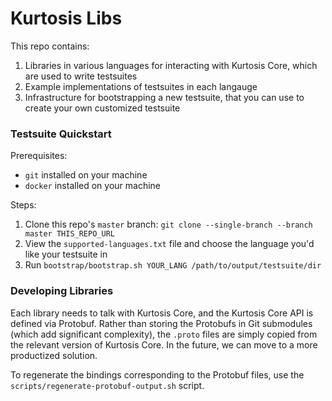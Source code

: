 Kurtosis Libs
==================
This repo contains:

1. Libraries in various languages for interacting with Kurtosis Core, which are used to write testsuites
1. Example implementations of testsuites in each langauge
1. Infrastructure for bootstrapping a new testsuite, that you can use to create your own customized testsuite

### Testsuite Quickstart
Prerequisites:
* `git` installed on your machine
* `docker` installed on your machine

<!-- TODO embed the supported-languages file in this Markdown -->
Steps:
1. Clone this repo's `master` branch: `git clone --single-branch --branch master THIS_REPO_URL`
1. View the `supported-languages.txt` file and choose the language you'd like your testsuite in
1. Run `bootstrap/bootstrap.sh YOUR_LANG /path/to/output/testsuite/dir`

### Developing Libraries
Each library needs to talk with Kurtosis Core, and the Kurtosis Core API is defined via Protobuf. Rather than storing the Protobufs in Git submodules (which add significant complexity), the `.proto` files are simply copied from the relevant version of Kurtosis Core. In the future, we can move to a more productized solution.

To regenerate the bindings corresponding to the Protobuf files, use the `scripts/regenerate-protobuf-output.sh` script.
